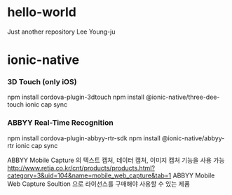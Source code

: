 # hello-world
Just another repository
Lee Young-ju

# ionic-native

### 3D Touch (only iOS)
npm install cordova-plugin-3dtouch
npm install @ionic-native/three-dee-touch
ionic cap sync

### ABBYY Real-Time Recognition
npm install cordova-plugin-abbyy-rtr-sdk
npm install @ionic-native/abbyy-rtr
ionic cap sync

ABBYY Mobile Capture 의 텍스트 캡처, 데이터 캡처, 이미지 캡처 기능을 사용 가능
http://www.retia.co.kr/cnt/products/products.html?category=3&uid=104&name=mobile_web_capture&tab=1
ABBYY Mobile Web Capture Soultion 으로 라이선스를 구매해야 사용할 수 있는 제품

